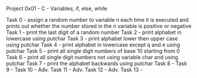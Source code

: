 Project 0x01 - C - Variables, if, else, while

Task 0 - assign a random number to variable n each time it is executed and prints out whether the number stored in the n variable is positive or negative
Task 1 - print the last digit of a random number
Task 2 - print alphabet in lowercase using putchar
Task 3 - print alphabet lower then upper case using putchar
Task 4 - print alphabet in lowercase except q and e using putchar
Task 5 - print all single digit numbers of base 10 starting from 0
Task 6 - print all single digit numbers not using variable char and using putchar
Task 7 - print the alphabet backwards using putchar
Task 8 -
Task 9 -
Task 10 -
Adv. Task 11 -
Adv. Task 12 -
Adv. Task 13 - 